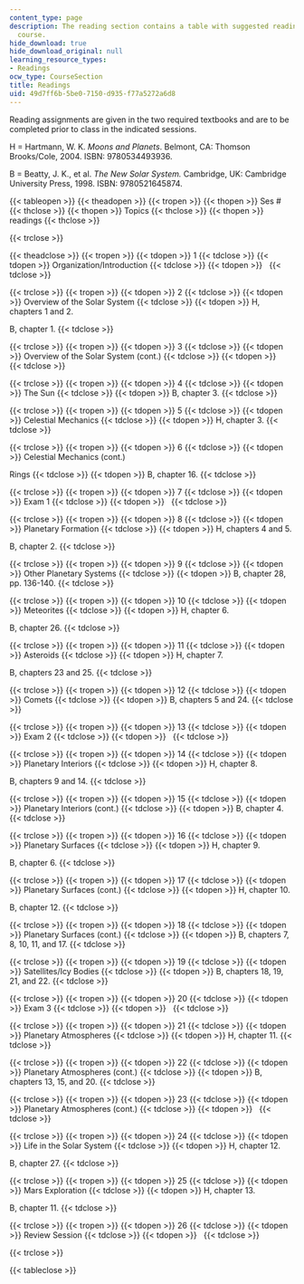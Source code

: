 ```yaml
---
content_type: page
description: The reading section contains a table with suggested readings for this
  course.
hide_download: true
hide_download_original: null
learning_resource_types:
- Readings
ocw_type: CourseSection
title: Readings
uid: 49d7ff6b-5be0-7150-d935-f77a5272a6d8
---
```


Reading assignments are given in the two required textbooks and are to be completed prior to class in the indicated sessions.

H = Hartmann, W. K. _Moons and Planets_. Belmont, CA: Thomson Brooks/Cole, 2004. ISBN: 9780534493936.

B = Beatty, J. K., et al. _The New Solar System._ Cambridge, UK: Cambridge University Press, 1998. ISBN: 9780521645874.

{{< tableopen >}}
{{< theadopen >}}
{{< tropen >}}
{{< thopen >}}
Ses #
{{< thclose >}}
{{< thopen >}}
Topics
{{< thclose >}}
{{< thopen >}}
readings
{{< thclose >}}

{{< trclose >}}

{{< theadclose >}}
{{< tropen >}}
{{< tdopen >}}
1
{{< tdclose >}}
{{< tdopen >}}
Organization/Introduction
{{< tdclose >}}
{{< tdopen >}}
 
{{< tdclose >}}

{{< trclose >}}
{{< tropen >}}
{{< tdopen >}}
2
{{< tdclose >}}
{{< tdopen >}}
Overview of the Solar System
{{< tdclose >}}
{{< tdopen >}}
H, chapters 1 and 2.  
  
B, chapter 1.
{{< tdclose >}}

{{< trclose >}}
{{< tropen >}}
{{< tdopen >}}
3
{{< tdclose >}}
{{< tdopen >}}
Overview of the Solar System (cont.)
{{< tdclose >}}
{{< tdopen >}}
 
{{< tdclose >}}

{{< trclose >}}
{{< tropen >}}
{{< tdopen >}}
4
{{< tdclose >}}
{{< tdopen >}}
The Sun
{{< tdclose >}}
{{< tdopen >}}
B, chapter 3.
{{< tdclose >}}

{{< trclose >}}
{{< tropen >}}
{{< tdopen >}}
5
{{< tdclose >}}
{{< tdopen >}}
Celestial Mechanics
{{< tdclose >}}
{{< tdopen >}}
H, chapter 3.
{{< tdclose >}}

{{< trclose >}}
{{< tropen >}}
{{< tdopen >}}
6
{{< tdclose >}}
{{< tdopen >}}
Celestial Mechanics (cont.)  
  
Rings
{{< tdclose >}}
{{< tdopen >}}
B, chapter 16.
{{< tdclose >}}

{{< trclose >}}
{{< tropen >}}
{{< tdopen >}}
7
{{< tdclose >}}
{{< tdopen >}}
Exam 1
{{< tdclose >}}
{{< tdopen >}}
 
{{< tdclose >}}

{{< trclose >}}
{{< tropen >}}
{{< tdopen >}}
8
{{< tdclose >}}
{{< tdopen >}}
Planetary Formation
{{< tdclose >}}
{{< tdopen >}}
H, chapters 4 and 5.  
  
B, chapter 2.
{{< tdclose >}}

{{< trclose >}}
{{< tropen >}}
{{< tdopen >}}
9
{{< tdclose >}}
{{< tdopen >}}
Other Planetary Systems
{{< tdclose >}}
{{< tdopen >}}
B, chapter 28, pp. 136-140.
{{< tdclose >}}

{{< trclose >}}
{{< tropen >}}
{{< tdopen >}}
10
{{< tdclose >}}
{{< tdopen >}}
Meteorites
{{< tdclose >}}
{{< tdopen >}}
H, chapter 6.  
  
B, chapter 26.
{{< tdclose >}}

{{< trclose >}}
{{< tropen >}}
{{< tdopen >}}
11
{{< tdclose >}}
{{< tdopen >}}
Asteroids
{{< tdclose >}}
{{< tdopen >}}
H, chapter 7.  
  
B, chapters 23 and 25.
{{< tdclose >}}

{{< trclose >}}
{{< tropen >}}
{{< tdopen >}}
12
{{< tdclose >}}
{{< tdopen >}}
Comets
{{< tdclose >}}
{{< tdopen >}}
B, chapters 5 and 24.
{{< tdclose >}}

{{< trclose >}}
{{< tropen >}}
{{< tdopen >}}
13
{{< tdclose >}}
{{< tdopen >}}
Exam 2
{{< tdclose >}}
{{< tdopen >}}
 
{{< tdclose >}}

{{< trclose >}}
{{< tropen >}}
{{< tdopen >}}
14
{{< tdclose >}}
{{< tdopen >}}
Planetary Interiors
{{< tdclose >}}
{{< tdopen >}}
H, chapter 8.  
  
B, chapters 9 and 14.
{{< tdclose >}}

{{< trclose >}}
{{< tropen >}}
{{< tdopen >}}
15
{{< tdclose >}}
{{< tdopen >}}
Planetary Interiors (cont.)
{{< tdclose >}}
{{< tdopen >}}
B, chapter 4.
{{< tdclose >}}

{{< trclose >}}
{{< tropen >}}
{{< tdopen >}}
16
{{< tdclose >}}
{{< tdopen >}}
Planetary Surfaces
{{< tdclose >}}
{{< tdopen >}}
H, chapter 9.  
  
B, chapter 6.
{{< tdclose >}}

{{< trclose >}}
{{< tropen >}}
{{< tdopen >}}
17
{{< tdclose >}}
{{< tdopen >}}
Planetary Surfaces (cont.)
{{< tdclose >}}
{{< tdopen >}}
H, chapter 10.  
  
B, chapter 12.
{{< tdclose >}}

{{< trclose >}}
{{< tropen >}}
{{< tdopen >}}
18
{{< tdclose >}}
{{< tdopen >}}
Planetary Surfaces (cont.)
{{< tdclose >}}
{{< tdopen >}}
B, chapters 7, 8, 10, 11, and 17.
{{< tdclose >}}

{{< trclose >}}
{{< tropen >}}
{{< tdopen >}}
19
{{< tdclose >}}
{{< tdopen >}}
Satellites/Icy Bodies
{{< tdclose >}}
{{< tdopen >}}
B, chapters 18, 19, 21, and 22.
{{< tdclose >}}

{{< trclose >}}
{{< tropen >}}
{{< tdopen >}}
20
{{< tdclose >}}
{{< tdopen >}}
Exam 3
{{< tdclose >}}
{{< tdopen >}}
 
{{< tdclose >}}

{{< trclose >}}
{{< tropen >}}
{{< tdopen >}}
21
{{< tdclose >}}
{{< tdopen >}}
Planetary Atmospheres
{{< tdclose >}}
{{< tdopen >}}
H, chapter 11.
{{< tdclose >}}

{{< trclose >}}
{{< tropen >}}
{{< tdopen >}}
22
{{< tdclose >}}
{{< tdopen >}}
Planetary Atmospheres (cont.)
{{< tdclose >}}
{{< tdopen >}}
B, chapters 13, 15, and 20.
{{< tdclose >}}

{{< trclose >}}
{{< tropen >}}
{{< tdopen >}}
23
{{< tdclose >}}
{{< tdopen >}}
Planetary Atmospheres (cont.)
{{< tdclose >}}
{{< tdopen >}}
 
{{< tdclose >}}

{{< trclose >}}
{{< tropen >}}
{{< tdopen >}}
24
{{< tdclose >}}
{{< tdopen >}}
Life in the Solar System
{{< tdclose >}}
{{< tdopen >}}
H, chapter 12.  
  
B, chapter 27.
{{< tdclose >}}

{{< trclose >}}
{{< tropen >}}
{{< tdopen >}}
25
{{< tdclose >}}
{{< tdopen >}}
Mars Exploration
{{< tdclose >}}
{{< tdopen >}}
H, chapter 13.  
  
B, chapter 11.
{{< tdclose >}}

{{< trclose >}}
{{< tropen >}}
{{< tdopen >}}
26
{{< tdclose >}}
{{< tdopen >}}
Review Session
{{< tdclose >}}
{{< tdopen >}}
 
{{< tdclose >}}

{{< trclose >}}

{{< tableclose >}}
